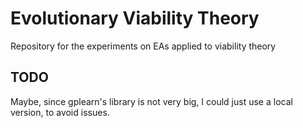# Evolutionary Viability Theory
Repository for the experiments on EAs applied to viability theory

## TODO
Maybe, since gplearn's library is not very big, I could just use a local version, to avoid issues.

